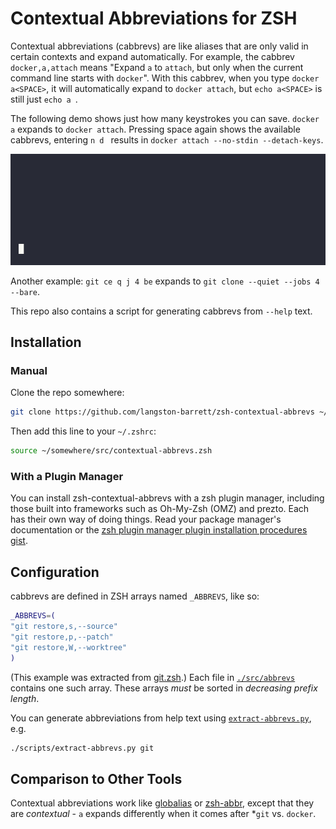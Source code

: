 # Contextual Abbreviations for ZSH

Contextual abbreviations (cabbrevs) are like aliases that are only valid
in certain contexts and expand automatically. For example, the cabbrev
`docker,a,attach` means "Expand `a` to `attach`, but only when the current
command line starts with `docker`". With this cabbrev, when you type
`docker a<SPACE>`, it will automatically expand to `docker attach`, but
`echo a<SPACE>` is still just `echo a `.

The following demo shows just how many keystrokes you can save.  `docker a`
expands to `docker attach`. Pressing space again shows the available cabbrevs,
entering `n d ` results in `docker attach --no-stdin --detach-keys`.

![Demo of contextual abbreviations for docker attach](./demo.gif)

Another example: `git ce q j 4 be` expands to `git clone --quiet --jobs 4
--bare`.

This repo also contains a script for generating cabbrevs from `--help` text.

## Installation

### Manual

Clone the repo somewhere:
```sh
git clone https://github.com/langston-barrett/zsh-contextual-abbrevs ~/somewhere
```
Then add this line to your `~/.zshrc`:
```sh
source ~/somewhere/src/contextual-abbrevs.zsh
```

### With a Plugin Manager

You can install zsh-contextual-abbrevs with a zsh plugin manager, including those built into frameworks such as Oh-My-Zsh (OMZ) and prezto. Each has their own way of doing things. Read your package manager's documentation or the [zsh plugin manager plugin installation procedures gist](https://gist.github.com/olets/06009589d7887617e061481e22cf5a4a).

## Configuration

cabbrevs are defined in ZSH arrays named `_ABBREVS`, like so:
```sh
_ABBREVS=(
"git restore,s,--source"
"git restore,p,--patch"
"git restore,W,--worktree"
)
``` 
(This example was extracted from [git.zsh](./src/abbrevs/git.zsh).)
Each file in [`./src/abbrevs`](./src/abbrevs) contains one such array.
These arrays *must* be sorted in *decreasing prefix length*.

You can generate abbreviations from help text using 
[`extract-abbrevs.py`](./scripts/extract-abbrevs.py), e.g.
```sh
./scripts/extract-abbrevs.py git
```

## Comparison to Other Tools

Contextual abbreviations work like [globalias][glob] or [zsh-abbr][abbr],
except that they are *contextual* - `a` expands differently when it comes after
*`git` vs. `docker`.

[#1]: https://github.com/langston-barrett/zsh-contextual-abbrevs/issues/1
[abbr]: https://github.com/olets/zsh-abbr
[glob]: https://github.com/ohmyzsh/ohmyzsh/tree/master/plugins/globalias